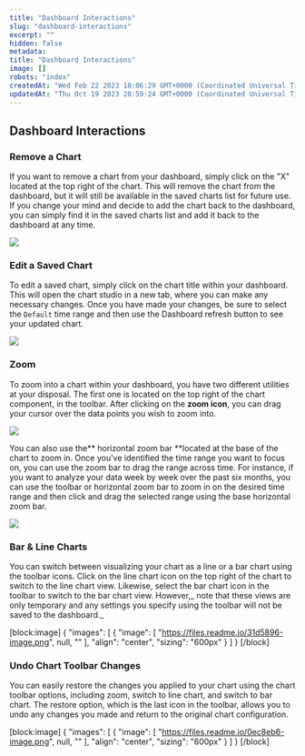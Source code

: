 ```yaml
---
title: "Dashboard Interactions"
slug: "dashboard-interactions"
excerpt: ""
hidden: false
metadata: 
title: "Dashboard Interactions"
image: []
robots: "index"
createdAt: "Wed Feb 22 2023 18:06:29 GMT+0000 (Coordinated Universal Time)"
updatedAt: "Thu Oct 19 2023 20:59:24 GMT+0000 (Coordinated Universal Time)"
---
```

## Dashboard Interactions

### Remove a Chart

If you want to remove a chart from your dashboard, simply click on the "X" located at the top right of the chart. This will remove the chart from the dashboard, but it will still be available in the saved charts list for future use. If you change your mind and decide to add the chart back to the dashboard, you can simply find it in the saved charts list and add it back to the dashboard at any time.

![](https://files.readme.io/91bb601-image.png)

### Edit a Saved Chart

To edit a saved chart, simply click on the chart title within your dashboard. This will open the chart studio in a new tab, where you can make any necessary changes. Once you have made your changes, be sure to select the `Default` time range and then use the Dashboard refresh button to see your updated chart.

![](https://files.readme.io/e7d5b04-image.png)

### Zoom

To zoom into a chart within your dashboard, you have two different utilities at your disposal. The first one is located on the top right of the chart component, in the toolbar. After clicking on the **zoom icon**, you can drag your cursor over the data points you wish to zoom into.

![](https://files.readme.io/e1a1218-image.png)

You can also use the** horizontal zoom bar **located at the base of the chart to zoom in. Once you've identified the time range you want to focus on, you can use the zoom bar to drag the range across time. For instance, if you want to analyze your data week by week over the past six months, you can use the toolbar or horizontal zoom bar to zoom in on the desired time range and then click and drag the selected range using the base horizontal zoom bar.

![](https://files.readme.io/0a13f18-image.png)

### Bar & Line Charts

You can switch between visualizing your chart as a line or a bar chart using the toolbar icons. Click on the line chart icon on the top right of the chart to switch to the line chart view. Likewise, select the bar chart icon in the toolbar to switch to the bar chart view. However,_ note that these views are only temporary and any settings you specify using the toolbar will not be saved to the dashboard._

[block:image]
{
  "images": [
    {
      "image": [
        "https://files.readme.io/31d5896-image.png",
        null,
        ""
      ],
      "align": "center",
      "sizing": "600px"
    }
  ]
}
[/block]



### Undo Chart Toolbar Changes

You can easily restore the changes you applied to your chart using the chart toolbar options, including zoom, switch to line chart, and switch to bar chart. The restore option, which is the last icon in the toolbar, allows you to undo any changes you made and return to the original chart configuration.

[block:image]
{
  "images": [
    {
      "image": [
        "https://files.readme.io/0ec8eb6-image.png",
        null,
        ""
      ],
      "align": "center",
      "sizing": "600px"
    }
  ]
}
[/block]